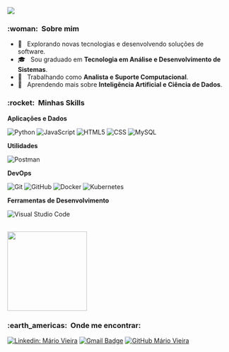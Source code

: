 ![](https://komarev.com/ghpvc/?username=maviei&color=006bed)

<h3> :woman: &nbsp;Sobre mim </h3>

- 🤔 &nbsp; Explorando novas tecnologias e desenvolvendo soluções de software.
- 🎓 &nbsp; Sou graduado em **Tecnologia em Análise e Desenvolvimento de Sistemas**.
- 💼 &nbsp; Trabalhando como **Analista e Suporte Computacional**.
- 🌱 &nbsp; Aprendendo mais sobre **Inteligência Artificial e Ciência de Dados**.

<h3> :rocket: &nbsp;Minhas Skills </h3>

**Aplicações e Dados**

  ![Python](https://img.shields.io/badge/-Python-333333?style=flat&logo=python)
  ![JavaScript](https://img.shields.io/badge/-JavaScript-333333?style=flat&logo=javascript)
  ![HTML5](https://img.shields.io/badge/-HTML5-333333?style=flat&logo=HTML5)
  ![CSS](https://img.shields.io/badge/-CSS-333333?style=flat&logo=CSS3&logoColor=1572B6)
  ![MySQL](https://img.shields.io/badge/-MySQL-333333?style=flat&logo=mysql)

**Utilidades**

  ![Postman](https://img.shields.io/badge/-Postman-333333?style=flat&logo=postman)

**DevOps**

  ![Git](https://img.shields.io/badge/-Git-333333?style=flat&logo=git)
  ![GitHub](https://img.shields.io/badge/-GitHub-333333?style=flat&logo=github)
  ![Docker](https://img.shields.io/badge/-Docker-333333?style=flat&logo=docker)
  ![Kubernetes](https://img.shields.io/badge/-Kubernetes-333333?style=flat&logo=kubernetes)

**Ferramentas de Desenvolvimento**

  ![Visual Studio Code](https://img.shields.io/badge/-Visual%20Studio%20Code-333333?style=flat&logo=visual-studio-code&logoColor=007ACC)

<br/>

<a href="https://github.com/maviei">
  <img height="180em" src="https://github-readme-stats.vercel.app/api?username=maviei&theme=dracula&show_icons=true" />
</a>

<br/>

<h3> :earth_americas: &nbsp;Onde me encontrar: </h3> 

[![Linkedin: Mário Vieira](https://img.shields.io/badge/-maviei-blue?style=flat-square&logo=Linkedin&logoColor=white&link=https://www.linkedin.com/in/maviei/?lipi=urn%3Ali%3Apage%3Ad_flagship3_feed%3BrN4CcrFsTUS%2FwoCAaHgadA%3D%3D)](https://www.linkedin.com/in/maviei/?lipi=urn%3Ali%3Apage%3Ad_flagship3_feed%3BrN4CcrFsTUS%2FwoCAaHgadA%3D%3D)
[![Gmail Badge](https://img.shields.io/badge/-contato@mariovieira.com.br-006bed?style=flat-square&logo=Gmail&logoColor=white&link=mailto:contato@mariovieira.com.br)](mailto:contato@mariovieira.com.br)
[![GitHub Mário Vieira]( https://img.shields.io/github/followers/maviei?label=follow&style=social)](https://github.com/maviei/)
